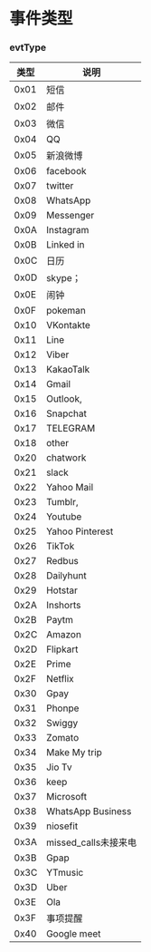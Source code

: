 # 事件类型

### evtType

| 类型       | 说明         |
| ---------- | ------------ |
| 0x01  | 短信  |
| 0x02  | 邮件  |
| 0x03  | 微信  |
| 0x04  | QQ  |
| 0x05  | 新浪微博  |
| 0x06  | facebook  |
| 0x07  | twitter  |
| 0x08  | WhatsApp  |
| 0x09  | Messenger  |
| 0x0A  | Instagram  |
| 0x0B  | Linked in  |
| 0x0C  | 日历  |
| 0x0D  | skype；  |
| 0x0E  | 闹钟  |
| 0x0F  | pokeman  |
| 0x10  | VKontakte  |
| 0x11  | Line  |
| 0x12  | Viber  |
| 0x13  | KakaoTalk  |
| 0x14  | Gmail  |
| 0x15  | Outlook,  |
| 0x16  | Snapchat  |
| 0x17  | TELEGRAM  |
| 0x18  | other  |
| 0x20  | chatwork  |
| 0x21  | slack  |
| 0x22  | Yahoo Mail  |
| 0x23  | Tumblr,  |
| 0x24  | Youtube  |
| 0x25  | Yahoo Pinterest  |
| 0x26  | TikTok  |
| 0x27  | Redbus  |
| 0x28  | Dailyhunt  |
| 0x29  | Hotstar  |
| 0x2A  | Inshorts  |
| 0x2B  | Paytm  |
| 0x2C  | Amazon  |
| 0x2D  | Flipkart  |
| 0x2E  | Prime  |
| 0x2F  | Netflix  |
| 0x30  | Gpay  |
| 0x31  | Phonpe  |
| 0x32  | Swiggy  |
| 0x33  | Zomato  |
| 0x34  | Make My trip  |
| 0x35  | Jio Tv  |
| 0x36  | keep  |
| 0x37  | Microsoft  |
| 0x38  | WhatsApp Business  |
| 0x39  | niosefit  |
| 0x3A  | missed_calls未接来电  |
| 0x3B  | Gpap  |
| 0x3C  | YTmusic  |
| 0x3D  | Uber  |
| 0x3E  | Ola  |
| 0x3F  | 事项提醒  |
| 0x40  | Google meet  |

